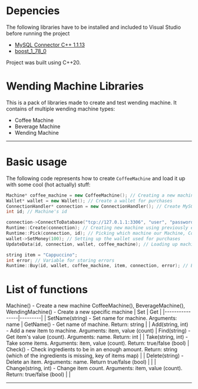 # Depencies
The following libraries have to be installed and included to Visual Studio before running the project
+ [MySQL Connector C++ 1.1.13](https://dev.mysql.com/downloads/connector/cpp/1.1.html)
+ [boost_1_78_0](https://www.boost.org/users/history/version_1_78_0.html)  

Project was built using C++20.
# Wending Machine Libraries
This is a pack of libraries made to create and test wending machine.
It contains of multiple wending machine types:
+ Coffee Machine
+ Beverage Machine
+ Wending Machine
______
# Basic usage
The following code represents how to create ```CoffeeMachine``` and load it up with some cool (hot actually) stuff:
``` C++
Machine* coffee_machine = new CoffeeMachine(); // Creating a new machine of type Coffee Machine
Wallet* wallet = new Wallet(); // Create a wallet for purchases
ConnectionHandler* connection = new ConnectionHandler(); // Create MySQL connection class
int id; // Machine's id

connection->ConnectToDatabase("tcp://127.0.1.1:3306", "user", "password", "database"); // Connecting to database
Runtime::Create(connection); // Creating new machine using previously established connection
Runtime::Pick(connection, id); // Picking which machine our Machine, ConnectionHandler and Runtime classes should handle using its database id
wallet->SetMoney(100); // Setting up the wallet used for purchases
UpdateData(id, connection, wallet, coffee_machine); // Loading up machine with data got from database, data is stored in Machine (Coffee Machine) class

string item = "Cappuccino";
int error; // Variable for storing errors
Runtime::Buy(id, wallet, coffee_machine, item, connection, error); // Buy an item, sets error code to the error variable, -1 if succeed
```
# List of functions
Machine() - Create a new machine
CoffeeMachine(), BeverageMachine(), WendingMachine() - Create a new specific machine
| Set | Get |
|----------------|---------|
| SetName(string) - Set name for machine. Arguments: name | GetName() - Get name of machine. Return: string |
| Add(string, int) - Add a new item to machine. Arguments: item, value (count) | Find(string) - Get item's value (count). Arguments: name. Return: int |
| Take(string, int) - Take some items. Arguments: item, value (count). Return: true/false (bool) | Check() - Check ingredients to be in an enough amount. Return: string (which of the ingredients is missing, key of items map) |
| Delete(string) - Delete an item. Arguments: name. Return true/false (bool) |  |
| Change(string, int) - Change item count. Arguments: item, value (count). Return: true/false (bool) |  |
______
